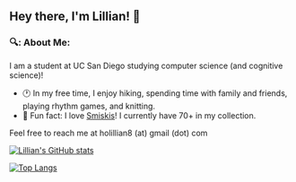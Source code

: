 ## Hey there, I'm Lillian! 👋

### 🔍: About Me: 
I am a student at UC San Diego studying computer science (and cognitive science)! 
- 🕐 In my free time, I enjoy hiking, spending time with family and friends, playing rhythm games, and knitting.
- 🌟 Fun fact: I love <a href="https://smiski.com/e/smiski/" target="_blank">Smiskis</a>! I currently have 70+ in my collection.

Feel free to reach me at holillian8 (at) gmail (dot) com 

[![Lillian's GitHub stats](https://github-readme-stats-ruby-two.vercel.app/api?username=LillianHo5)](https://github.com/anuraghazra/github-readme-stats)

[![Top Langs](https://github-readme-stats-ruby-two.vercel.app/api/top-langs/?username=LillianHo5&layout=compact)](https://github.com/anuraghazra/github-readme-stats)
